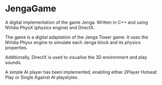 # JengaGame
A digital implementation of the game Jenga. Written in C++ and using NVidia PhysX (physics engine) and DirectX. 

The game is a digital adaptation of the Jenga Tower game. It uses the NVidia Physx engine to simulate each Jenga block and its physics properties.

Additionally, DirectX is used to visualise the 3D environment and play sounds.

A simple AI player has been implemented, enabling either 2Player Hotseat Play or Single Against AI playstyles.
